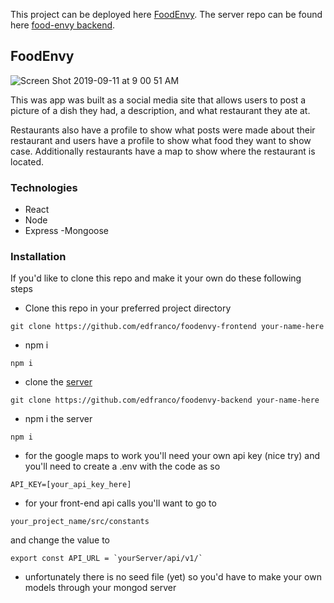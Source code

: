 This project can be deployed here [FoodEnvy](https://edfranco.github.io/foodenvy-frontend/).
The server repo can be found here [food-envy backend](https://github.com/edfranco/foodenvy-backend).

## FoodEnvy
![Screen Shot 2019-09-11 at 9 00 51 AM](https://user-images.githubusercontent.com/11623323/64714043-c9e37c80-d472-11e9-9578-45a5a48c8506.png)

This was app was built as a social media site that allows users to post a picture of a dish they had, a description, and what restaurant they ate at. 

Restaurants also have a profile to show what posts were made about their restaurant and users have a profile to show what food they want to show case. Additionally restaurants have a map to show where the restaurant is located.

### Technologies
- React
- Node
- Express
-Mongoose

### Installation
If you'd like to clone this repo and make it your own do these following steps

- Clone this repo in your preferred project directory
```
git clone https://github.com/edfranco/foodenvy-frontend your-name-here
```
- npm i
```
npm i
```
- clone the [server](https://github.com/edfranco/foodenvy-backend)
```
git clone https://github.com/edfranco/foodenvy-backend your-name-here
```
- npm i the server
```
npm i
```
- for the google maps to work you'll need your own api key (nice try) and you'll need to create a .env with the code as so
```
API_KEY=[your_api_key_here]
```

- for your front-end api calls you'll want to go to
```
your_project_name/src/constants
```
and change the value to 
```
export const API_URL = `yourServer/api/v1/`
```
- unfortunately there is no seed file (yet) so you'd have to make your own models through your mongod server
